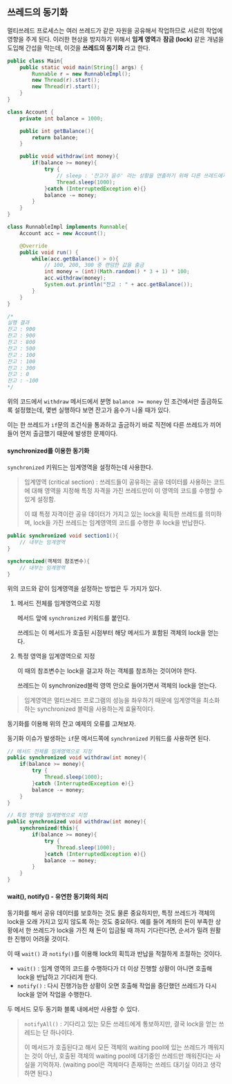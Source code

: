 ## 쓰레드의 동기화

멀티쓰레드 프로세스는 여러 쓰레드가 같은 자원을 공유해서 작업하므로 서로의 작업에 영향을 주게 된다. 이러한 현상을 방지하기 위해서 **임계 영역**과 **잠금 (lock)** 같은 개념을 도입해 간섭을 막는데, 이것을 **쓰레드의 동기화** 라고 한다.

```` java
public class Main{
    public static void main(String[] args) {
        Runnable r = new RunnableImpl();
        new Thread(r).start();
        new Thread(r).start();
    }
}

class Account {
    private int balance = 1000;

    public int getBalance(){
        return balance;
    }

    public void withdraw(int money){
        if(balance >= money){
            try {
                // sleep : '잔고가 음수' 라는 상황을 연출하기 위해 다른 쓰레드에게 제어권을 넘겨줌
                Thread.sleep(1000);
            }catch (InterruptedException e){}
            balance -= money;
        }
    }
}

class RunnableImpl implements Runnable{
    Account acc = new Account();

    @Override
    public void run() {
        while(acc.getBalance() > 0){
            // 100, 200, 300 중 랜덤한 값을 출금
            int money = (int)(Math.random() * 3 + 1) * 100;
            acc.withdraw(money);
            System.out.println("잔고 : " + acc.getBalance());
        }
    }
}

/*
실행 결과
잔고 : 900
잔고 : 900
잔고 : 800
잔고 : 500
잔고 : 100
잔고 : 100
잔고 : 300
잔고 : 0
잔고 : -100
*/
````

위의 코드에서 `withdraw` 메서드에서 분명 `balance >= money` 인 조건에서만 출금하도록 설정했는데, 몇번 실행하다 보면 잔고가 음수가 나올 때가 있다. 

이는 한 쓰레드가 `if`문의 조건식을 통과하고 출금하기 바로 직전에 다른 쓰레드가 끼어들어 먼저 출금했기 때문에 발생한 문제이다.

#### synchronized를 이용한 동기화

`synchronized` 키워드는 임계영역을 설정하는데 사용한다.

> 임계영역 (critical section) : 쓰레드들이 공유하는 공유 데이터를 사용하는 코드에 대해 영역을 지정해 특정 자격을 가진 쓰레드만이 이 영역의 코드를 수행할 수 있게 설정함.
>
> 이 떄 특정 자격이란 공유 데이터가 가지고 있는 lock을 획득한 쓰레드를 의미하며, lock을 가진 쓰레드는 임계영역의 코드를 수행한 후 lock을 반납한다.

````java
public synchronized void section1(){
    // 내부는 임계영역
}

synchronized(객체의 참조변수){
    // 내부는 임계영역
}
````

위의 코드와 같이 임계영역을 설정하는 방법은 두 가지가 있다.

1. 메서드 전체를 임계영역으로 지정

   메서드 앞에 `synchronized` 키워드를 붙인다. 

   쓰레드는 이 메서드가 호출된 시점부터 해당 메서드가 포함된 객체의 lock을 얻는다.

2. 특정 영역을 임계영역으로 지정

   이 때의 참조변수는 lock을 걸고자 하는 객체를 참조하는 것이어야 한다.

   쓰레드는 이 synchronized블럭 영역 안으로 들어가면서 객체의 lock을 얻는다.

> 임계영역은 멀티쓰레드 프로그램의 성능을 좌우하기 때문에 임계영역을 최소화하는 synchronized 블럭을 사용하는게 효율적이다.

동기화를 이용해 위의 잔고 예제의 오류를 고쳐보자.

동기화 이슈가 발생하는 `if`문 메서드쪽에 `synchronized` 키워드를 사용하면 된다.

````java
// 메서드 전체를 임계영역으로 지정
public synchronized void withdraw(int money){
    if(balance >= money){
        try {
            Thread.sleep(1000);
        }catch (InterruptedException e){}
        balance -= money;
    }
}

// 특정 영역을 임계영역으로 지정
public synchronized void withdraw(int money){
    synchronized(this){
        if(balance >= money){
            try {
                Thread.sleep(1000);
            }catch (InterruptedException e){}
            balance -= money;
        }
    }
}
````

#### wait(), notify() - 유연한 동기화의 처리

동기화를 해서 공유 데이터를 보호하는 것도 물론 중요하지만, 특정 쓰레드가 객체의 lock을 오래 가지고 있지 않도록 하는 것도 중요하다. 예를 들어 계좌의 돈이 부족한 상황에서 한 쓰레드가 lock을 가진 채 돈이 입금될 때 까지 기다린다면, 순서가 밀려 원활한 진행이 어려울 것이다.

이 때 `wait()` 과 `notify()`를 이용해 lock의 획득과 반납을 적절하게 조절하는 것이다.

- `wait()` : 임계 영역의 코드를 수행하다가 더 이상 진행할 상황이 아니면 호출해 lock을 반납하고 기다리게 한다.
- `notify()` : 다시 진행가능한 상황이 오면 호출해 작업을 중단했던 쓰레드가 다시 lock을 얻어 작업을 수행한다.

두 메서드 모두 동기화 블록 내에서만 사용할 수 있다.

> `notifyAll()` : 기다리고 있는 모든 쓰레드에게 통보하지만, 결국 lock을 얻는 쓰레드는 단 하나이다.
>
> 이 메서드가 호출된다고 해서 모든 객체의 waiting pool에 있는 쓰레드가 깨워지는 것이 아닌, 호출된 객체의 waiting pool에 대기중인 쓰레드만 깨워진다는 사실을 기억하자. (waiting pool은 객체마다 존재하는 쓰레드 대기실 이라고 생각하면 된다.)

